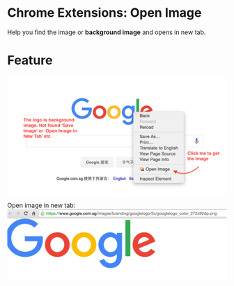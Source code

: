 # Chrome Extensions: Open Image
Help you find the image or **background image** and opens in new tab.

# Feature

![screenshot1](https://raw.githubusercontent.com/QingWei-Li/Open-Image/master/screenshot1.png)

Open image in new tab:
![screenshot2](https://raw.githubusercontent.com/QingWei-Li/Open-Image/master/screenshot2.png)

